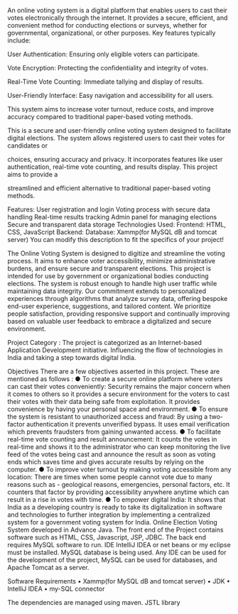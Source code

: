 An online voting system is a digital platform that enables users to cast their votes electronically through the internet. It provides a secure, efficient, and convenient method for conducting elections or surveys, whether for governmental, organizational, or other purposes. Key features typically include:

User Authentication: Ensuring only eligible voters can participate.

Vote Encryption: Protecting the confidentiality and integrity of votes.

Real-Time Vote Counting: Immediate tallying and display of results.

User-Friendly Interface: Easy navigation and accessibility for all users.

This system aims to increase voter turnout, reduce costs, and improve accuracy compared to traditional paper-based voting methods.

This is a secure and user-friendly online voting system designed to facilitate digital elections. The system allows registered users to cast their votes for candidates or 

choices, ensuring accuracy and privacy. It incorporates features like user authentication, real-time vote counting, and results display. This project aims to provide a 

streamlined and efficient alternative to traditional paper-based voting methods.

Features:
User registration and login
Voting process with secure data handling
Real-time results tracking
Admin panel for managing elections
Secure and transparent data storage
Technologies Used:
Frontend: HTML, CSS, JavaScript
Backend: 
Database:	Xammp(for MySQL dB and tomcat server)
You can modify this description to fit the specifics of your project!

The Online Voting System is designed to digitize and streamline the voting process. It aims to enhance voter accessibility, minimize administrative burdens, and ensure secure and transparent elections. 
This project is intended for use by government or organizational bodies conducting elections. The system is robust enough to handle high user traffic while maintaining data integrity.
Our commitment extends to personalized experiences through algorithms that analyze survey data, offering bespoke end-user experience, suggestions, and tailored content. We prioritize people satisfaction, providing responsive support and continually improving based on valuable user feedback to embrace a digitalized and secure environment.

 Project Category :
The project is categorized as an Internet-based Application Development initiative. Influencing the flow of technologies in India and taking a step towards digital India.

Objectives 
There are a few objectives asserted in this project. These are mentioned as follows : 
●	To create a secure online platform where voters can cast their votes conveniently: Security remains the major concern when it comes to others so it provides a secure environment for the voters to cast their votes with their data being safe from exploitation. It provides convenience by having your personal space and environment.
●	To ensure the system is resistant to unauthorized access and fraud: By using a two-factor authentication it prevents unverified bypass. It uses email verification which prevents fraudsters from gaining unwanted access.
●	To facilitate real-time vote counting and result announcement: It counts the votes in real-time and shows it to the administrator who can keep monitoring the live feed of the votes being cast and announce the result as soon as voting ends which saves time and gives accurate results by relying on the computer.
●	To improve voter turnout by making voting accessible from any location: There are times when some people cannot vote due to many reasons such as - geological reasons, emergencies, personal factors, etc. It counters that factor by providing accessibility anywhere anytime which can result in a rise in votes with time. 
●	To empower digital India: It shows that India as a developing country is ready to take its digitalization in software and technologies to further integration by implementing a centralized system for a government voting system for India.
Online Election Voting System developed in Advance Java.
The front end of the Project contains software such as HTML, CSS, Javascript, JSP, JDBC. The back end requires MySQL software to run. IDE IntelliJ IDEA or net beans or my eclipse must be installed. MySQL database is being used. Any IDE can be used for the development of the project, MySQL can be used for databases, and Apache Tomcat as a server.

Software Requirements
•	Xammp(for MySQL dB and tomcat server)
•	JDK
•	IntelliJ IDEA
•	my-SQL connector


The dependencies are managed using maven.
JSTL library 






